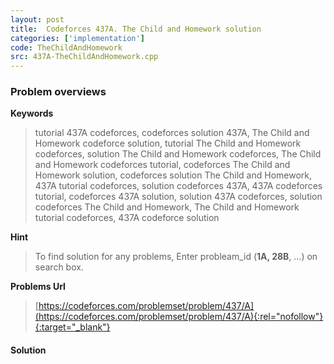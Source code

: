 ```yaml
---
layout: post
title:  Codeforces 437A. The Child and Homework solution
categories: ['implementation']
code: TheChildAndHomework
src: 437A-TheChildAndHomework.cpp
---
```

### **Problem overviews**

**Keywords**
> tutorial 437A codeforces, codeforces solution 437A, The Child and Homework codeforce solution, tutorial The Child and Homework codeforces, solution The Child and Homework codeforces, The Child and Homework codeforces tutorial, codeforces The Child and Homework solution, codeforces solution The Child and Homework, 437A tutorial codeforces, solution codeforces 437A, 437A codeforces tutorial, codeforces 437A solution, solution 437A codeforces, solution codeforces The Child and Homework, The Child and Homework tutorial codeforces, 437A codeforce solution

**Hint**
> To find solution for any problems, Enter probleam_id (**1A, 28B**, ...) on search box. 

**Problems Url**
> [https://codeforces.com/problemset/problem/437/A](https://codeforces.com/problemset/problem/437/A){:rel="nofollow"}{:target="_blank"}

#### **Solution**



